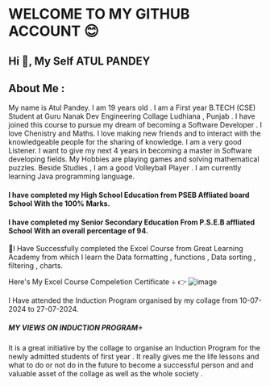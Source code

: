 
<h1> WELCOME TO MY GITHUB ACCOUNT 😊
	</h1>
 <h2> Hi 👋, My Self ATUL PANDEY </h2>

   <h2> About Me : </h2>
   <body> My name is Atul Pandey. I am 19 years old . I am a First year  B.TECH (CSE) Student at Guru Nanak Dev Engineering Collage Ludhiana , Punjab . I have joined this course to pursue my dream of becoming a Software Developer . I love Chenistry and Maths. I love making new friends and to interact with the knowledgeable people for the sharing of knowledge. I am a very good Listener. I want to give my next 4 years in becoming a master in Software developing fields. My Hobbies are playing games and solving mathematical puzzles. Beside Studies , I am a good Volleyball Player . I am currently learning Java programming language. 
   </body>

<h4> I have completed my High School Education from PSEB Affliated board School With the 100% Marks.  </h4>

<h4> I have completed my Senior Secondary Education From P.S.E.B affliated School With an overall percentage of 94. </h4>
💫I Have Successfully completed the Excel Course from Great Learning Academy from which I learn the Data formatting , functions , Data sorting , filtering , charts. 

Here's My Excel Course Compeletion Certificate ÷ 
👉 ![image](https://github.com/user-attachments/assets/ef6fe34a-b358-4a9f-b734-0737315c6753)


I Have attended the Induction Program organised by my collage from 10-07-2024 to 27-07-2024. 

 <h5>MY VIEWS ON INDUCTION PROGRAM÷ </h5>
    It is a great initiative by the collage to organise an Induction Program for the newly admitted students of first year . It really gives me the life lessons and what to do or not do in the future to become a successful person and and valuable asset of the collage as well as the whole society . 



